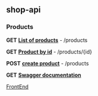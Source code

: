 ## shop-api

### Products
**GET** [**List of products**](https://bunwbokn0b.execute-api.us-east-1.amazonaws.com/dev/products "List of products") - /products

**GET** [**Product by id**](https://bunwbokn0b.execute-api.us-east-1.amazonaws.com/dev/products/fe85e865-576e-4aab-a646-7a9d3aed52bb "Product by id") - /products/{id}

**POST** [**create product**](https://bunwbokn0b.execute-api.us-east-1.amazonaws.com/dev/products "create Product") - /products

**GET** [**Swagger documentation**](https://7dwutlc955.execute-api.us-east-1.amazonaws.com/dev/swagger "**Swagger documentation**")



[FrontEnd](dhas39r8gef8j.cloudfront.net)

